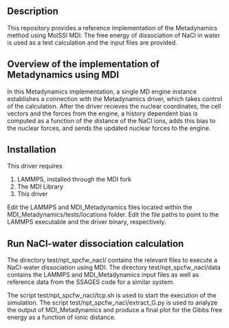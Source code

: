 ## Description

This repository provides a reference implementation of the Metadynamics method 
using MolSSI MDI. The free energy of dissociation of NaCl in water is used as
a test calculation and the input files are provided.

## Overview of the implementation of Metadynamics using MDI

In this Metadynamics implementation, a single MD engine instance 
establishes a connection with
the Metadynamics driver, which takes control of the calculation. After
 the driver recieves the
nuclear coordinates, the cell vectors and the forces from the engine, a history
dependent bias is computed as a function of the distance of the NaCl ions, adds 
this bias to the nuclear forces, and sends the updated nuclear forces to the engine.

## Installation

This driver requires 

1. LAMMPS, installed through the MDI fork 
2. The MDI Library
3. This driver

Edit the LAMMPS and MDI_Metadynamics files located within the
MDI_Metadynamics/tests/locations folder. Edit the file paths to point to the
LAMMPS executable and the driver binary, respectively.

## Run NaCl-water dissociation calculation

The directory test/npt_spcfw_nacl/ contains the relevant files to execute
a NaCl-water dissociation using MDI. The directory test/npt_spcfw_nacl/data
contains the LAMMPS and MDI_Metadynamics input files as well as reference
data from the SSAGES code for a similar system.

The script test/npt_spcfw_nacl/tcp.sh is used to start the execution
of the simulation. The script test/npt_spcfw_nacl/extract_G.py is used
to analyze the output of MDI_Metadynamics and produce a final plot for
the Gibbs free energy as a function of ionic distance.
